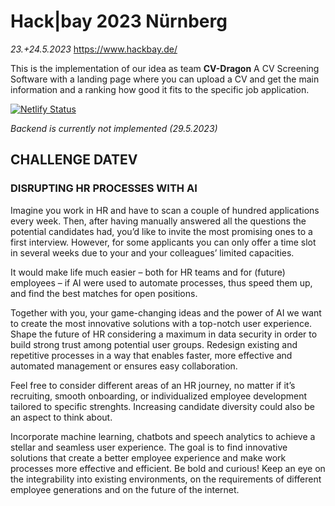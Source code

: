 # Hack|bay 2023 Nürnberg

_23.+24.5.2023_
https://www.hackbay.de/

This is the implementation of our idea as team **CV-Dragon**
A CV Screening Software with a landing page where you can upload a CV and get the main information and a ranking how good it fits to the specific job application.

[![Netlify Status](https://api.netlify.com/api/v1/badges/42b3e888-e83e-42d9-b49d-4ed4968575af/deploy-status)](https://app.netlify.com/sites/cv-dragon/deploys)

_Backend is currently not implemented (29.5.2023)_

## CHALLENGE DATEV

### DISRUPTING HR PROCESSES WITH AI

Imagine you work in HR and have to scan a couple of hundred applications every week. Then, after having manually answered all the questions the potential candidates had, you’d like to invite the most promising ones to a first interview. However, for some applicants you can only offer a time slot in several weeks due to your and your colleagues’ limited capacities.

It would make life much easier – both for HR teams and for (future) employees – if AI were used to automate processes, thus speed them up, and find the best matches for open positions.

Together with you, your game-changing ideas and the power of AI we want to create the most innovative solutions with a top-notch user experience. Shape the future of HR considering a maximum in data security in order to build strong trust among potential user groups. Redesign existing and repetitive processes in a way that enables faster, more effective and automated management or ensures easy collaboration.

Feel free to consider different areas of an HR journey, no matter if it’s recruiting, smooth onboarding, or individualized employee development tailored to specific strenghts. Increasing candidate diversity could also be an aspect to think about.

Incorporate machine learning, chatbots and speech analytics to achieve a stellar and seamless user experience. The goal is to find innovative solutions that create a better employee experience and make work processes more effective and efficient. Be bold and curious! Keep an eye on the integrability into existing environments, on the requirements of different employee generations and on the future of the internet.
